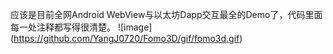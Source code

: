 应该是目前全网Android WebView与以太坊Dapp交互最全的Demo了，代码里面每一处注释都写得很清楚。
![image]  
(https://github.com/YangJ0720/Fomo3D/gif/fomo3d.gif)
